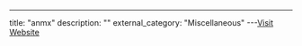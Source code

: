 ---
title: "anmx"
description: ""
external_category: "Miscellaneous"
---[Visit Website](https://github.com/anmx)

